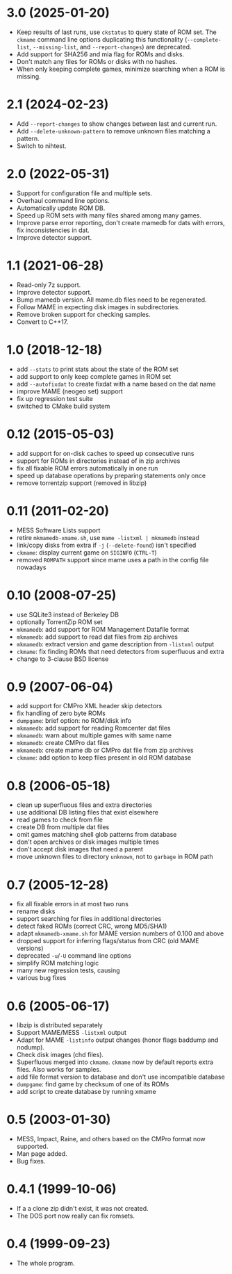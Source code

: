 3.0 (2025-01-20)
================

* Keep results of last runs, use `ckstatus` to query state of ROM set. The `ckmame` command line options duplicating this functionality (`--complete-list`, `--missing-list`, and `--report-changes`) are deprecated.
* Add support for SHA256 and mia flag for ROMs and disks.
* Don't match any files for ROMs or disks with no hashes.
* When only keeping complete games, minimize searching when a ROM is missing.

2.1 (2024-02-23)
================

* Add `--report-changes` to show changes between last and current run.
* Add `--delete-unknown-pattern` to remove unknown files matching a pattern.
* Switch to nihtest.

2.0 (2022-05-31)
=================
* Support for configuration file and multiple sets.
* Overhaul command line options.
* Automatically update ROM DB.
* Speed up ROM sets with many files shared among many games.
* Improve parse error reporting, don't create mamedb for dats with errors, fix inconsistencies in dat.
* Improve detector support.

1.1 (2021-06-28)
=================
* Read-only 7z support.
* Improve detector support.
* Bump mamedb version. All mame.db files need to be regenerated.
* Follow MAME in expecting disk images in subdirectories.
* Remove broken support for checking samples.
* Convert to C++17.

1.0 (2018-12-18)
=================

* add `--stats` to print stats about the state of the ROM set
* add support to only keep complete games in ROM set
* add `--autofixdat` to create fixdat with a name based on the dat name
* improve MAME (neogeo set) support
* fix up regression test suite
* switched to CMake build system

0.12 (2015-05-03)
=================

* add support for on-disk caches to speed up consecutive runs
* support for ROMs in directories instead of in zip archives
* fix all fixable ROM errors automatically in one run
* speed up database operations by preparing statements only once
* remove torrentzip support (removed in libzip)

0.11 (2011-02-20)
=================

* MESS Software Lists support
* retire `mkmamedb-xmame.sh`, use `mame -listxml | mkmamedb` instead
* link/copy disks from extra if `-j` (`--delete-found`) isn't specified
* `ckmame`: display current game on `SIGINFO` (`CTRL-T`)
* removed `ROMPATH` support since mame uses a path in the config file nowadays

0.10 (2008-07-25)
=================

* use SQLite3 instead of Berkeley DB
* optionally TorrentZip ROM set
* `mkmamedb`: add support for ROM Management Datafile format
* `mkmamedb`: add support to read dat files from zip archives
* `mkmamedb`: extract version and game description from `-listxml` output
* `ckmame`: fix finding ROMs that need detectors from superfluous and extra
* change to 3-clause BSD license

0.9 (2007-06-04)
================

* add support for CMPro XML header skip detectors
* fix handling of zero byte ROMs
* `dumpgame`: brief option: no ROM/disk info
* `mkmamedb`: add support for reading Romcenter dat files
* `mkmamedb`: warn about multiple games with same name
* `mkmamedb`: create CMPro dat files
* `mkmamedb`: create mame db or CMPro dat file from zip archives
* `ckmame`: add option to keep files present in old ROM database

0.8 (2006-05-18)
================

* clean up superfluous files and extra directories
* use additional DB listing files that exist elsewhere
* read games to check from file
* create DB from multiple dat files
* omit games matching shell glob patterns from database
* don't open archives or disk images multiple times
* don't accept disk images that need a parent
* move unknown files to directory `unknown`, not to `garbage` in ROM path

0.7 (2005-12-28)
================

* fix all fixable errors in at most two runs
* rename disks
* support searching for files in additional directories
* detect faked ROMs (correct CRC, wrong MD5/SHA1)
* adapt `mkmamedb-xmame.sh` for MAME version numbers of 0.100 and above
* dropped support for inferring flags/status from CRC (old MAME versions)
* deprecated `-u`/`-U` command line options
* simplify ROM matching logic
* many new regression tests, causing
* various bug fixes

0.6 (2005-06-17)
================

* libzip is distributed separately
* Support MAME/MESS `-listxml` output
* Adapt for MAME `-listinfo` output changes (honor flags baddump and nodump).
* Check disk images (chd files).
* Superfluous merged into `ckmame`. `ckmame` now by default reports
  extra files.  Also works for samples.
* add file format version to database and don't use incompatible database
* `dumpgame`: find game by checksum of one of its ROMs
* add script to create database by running xmame

0.5 (2003-01-30)
================

* MESS, Impact, Raine, and others based on the CMPro format now supported.
* Man page added.
* Bug fixes.

0.4.1 (1999-10-06)
==================

* If a a clone zip didn't exist, it was not created.
* The DOS port now really can fix romsets.

0.4 (1999-09-23)
================

* The whole program.
